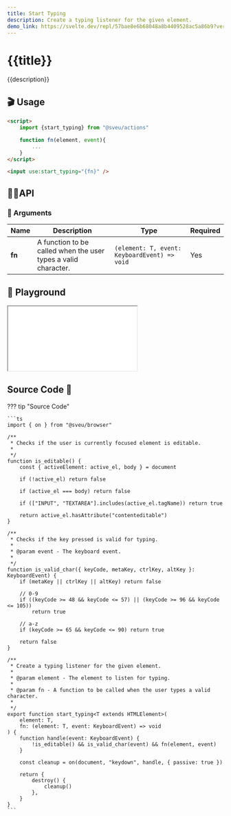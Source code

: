 ```yaml
---
title: Start Typing
description: Create a typing listener for the given element.
demo_link: https://svelte.dev/repl/57bae8e6b68048a8b4409528ac5a86b9?version=3.57.0
---
```


# {{title}}

{{description}}

## 🎬 Usage

```html
<script>
    import {start_typing} from "@sveu/actions"

    function fn(element, event){
        ...
    }
</script>

<input use:start_typing="{fn}" />
```

## 👩‍💻API

### 👻 Arguments

| Name                | Description                                  | Type                  | Required |
| ------------------- | -------------------------------------------- | --------------------- | -------- |
| **fn**              | A function to be called when the user types a valid character. | `(element: T, event: KeyboardEvent) => void` | Yes      |

## 🧪 Playground

<iframe class="h-120 w-full" src="{{demo_link}}"></iframe>

## Source Code 👀

??? tip "Source Code"

    ```ts
    import { on } from "@sveu/browser"

    /**
     * Checks if the user is currently focused element is editable.
     *
     */
    function is_editable() {
        const { activeElement: active_el, body } = document

        if (!active_el) return false

        if (active_el === body) return false

        if (["INPUT", "TEXTAREA"].includes(active_el.tagName)) return true

        return active_el.hasAttribute("contenteditable")
    }

    /**
     * Checks if the key pressed is valid for typing.
     *
     * @param event - The keyboard event.
     *
     */
    function is_valid_char({ keyCode, metaKey, ctrlKey, altKey }: KeyboardEvent) {
        if (metaKey || ctrlKey || altKey) return false

        // 0-9
        if ((keyCode >= 48 && keyCode <= 57) || (keyCode >= 96 && keyCode <= 105))
            return true

        // a-z
        if (keyCode >= 65 && keyCode <= 90) return true

        return false
    }

    /**
     * Create a typing listener for the given element.
     *
     * @param element - The element to listen for typing.
     *
     * @param fn - A function to be called when the user types a valid character.
     *
     */
    export function start_typing<T extends HTMLElement>(
        element: T,
        fn: (element: T, event: KeyboardEvent) => void
    ) {
        function handle(event: KeyboardEvent) {
            !is_editable() && is_valid_char(event) && fn(element, event)
        }

        const cleanup = on(document, "keydown", handle, { passive: true })

        return {
            destroy() {
                cleanup()
            },
        }
    }
    ```
